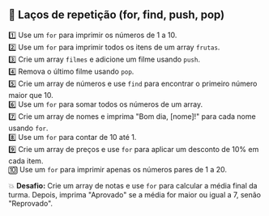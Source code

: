 ## 📂 Laços de repetição (for, find, push, pop)

1️⃣ Use um `for` para imprimir os números de 1 a 10.  
2️⃣ Use um `for` para imprimir todos os itens de um array `frutas`.  
3️⃣ Crie um array `filmes` e adicione um filme usando `push`.  
4️⃣ Remova o último filme usando `pop`.  
5️⃣ Crie um array de números e use `find` para encontrar o primeiro número maior que 10.  
6️⃣ Use um `for` para somar todos os números de um array.  
7️⃣ Crie um array de nomes e imprima "Bom dia, [nome]!" para cada nome usando `for`.  
8️⃣ Use um `for` para contar de 10 até 1.  
9️⃣ Crie um array de preços e use `for` para aplicar um desconto de 10% em cada item.  
🔟 Use um `for` para imprimir apenas os números pares de 1 a 20.

💥 **Desafio:** Crie um array de notas e use `for` para calcular a média final da turma. Depois, imprima "Aprovado" se a média for maior ou igual a 7, senão "Reprovado".
